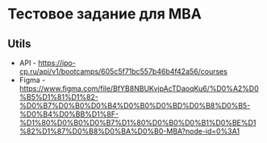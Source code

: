 # Тестовое задание для MBA

## Utils 
- API - https://ipo-cp.ru/api/v1/bootcamps/605c5f71bc557b46b4f42a56/courses
- Figma - https://www.figma.com/file/BfYB8NBUKvjpAcTDaoqKu6/%D0%A2%D0%B5%D1%81%D1%82-%D0%B7%D0%B0%D0%B4%D0%B0%D0%BD%D0%B8%D0%B5-%D0%B4%D0%BB%D1%8F-%D1%80%D0%B0%D0%B7%D1%80%D0%B0%D0%B1%D0%BE%D1%82%D1%87%D0%B8%D0%BA%D0%B0-MBA?node-id=0%3A1